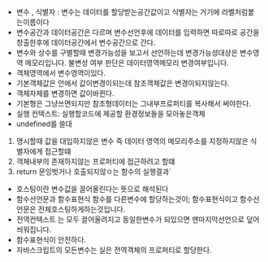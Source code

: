 * 변수 , 식별자 : 변수는 데이터를 할당받는공간값이고 식별자는 거기에 라벨처럼붙는이름이다
* 변수공간과 데이터공간은 다르며 변수선언후에 데이터를 입력하면 따로따로 공간을창출한후에 데이터공간에서 변수공간으로 간다.
* 변수와 상수를 구별할때 변경가능성을 보고서 선언하는데 변경가능성대상은 변수영역 메모리입니다. 불변성 여부 판단은 데이터영역메모리 변경여부입니다.
* 객체영역에서 변수영역이있다. 
* 기본객체값은 안에서 값이변경이되는데 참조객체값은 변경이되지않는다.
* 객체자체를 변경하면 값이바뀐다.
*  기본형은 그냥쓰면되지만 참조형데이터는 그내부프로퍼티를 복사해서  써야한다.
* 실행 컨텍스트: 실행할코드에 제공할 환경정보들을 모아놓은객체
* undefined를  쓸대
1. 명시할때 값을 대입하지않은 변수 즉 데이터 영역의 메모리주소를 지정하지않은 식별자에게 접근할떄
2. 객체내부의 존재하지않는 프로퍼티에 접근하려고 할떄
3. return 문잉벗거나 호출되지않ㅇ는 함수의 실행결과`

* 호스팅이란 변수값을 끌어올린다는 뜻으로 해석된다
* 함수선언문과 함수표현식 함수를 다른변수에 할당하는것이; 함수표현식이고 함수선언문은 전체호스팅하게하는것입니다.
* 전역컨텍스트 는 모두 끌어올려지고 동일한변수가 되있으면 맨마지막선언으로 덮어씌워집니다.
* 함수표현식이 안전하다.
* 자바스크립트의 모든변수는 실은 전역객체의 프로퍼티로 할당한다. 